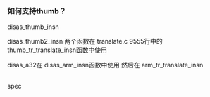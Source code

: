 ### 如何支持thumb？
disas_thumb_insn

disas_thumb2_insn
两个函数在
translate.c 9555行中的thumb_tr_translate_insn函数中使用

disas_a32在
disas_arm_insn函数中使用
然后在
arm_tr_translate_insn


##
spec
